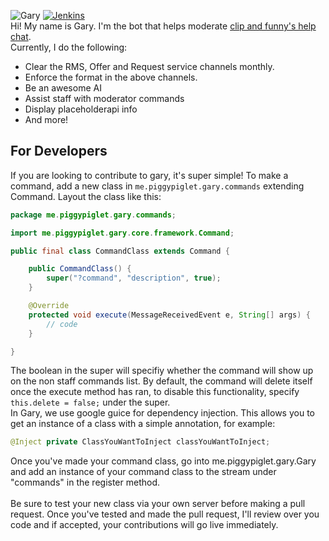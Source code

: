 ![Gary](https://garys.life/Gary2.png)
[![Jenkins](https://img.shields.io/jenkins/s/https/jenkins.qa.ubuntu.com/view/Precise/view/All%20Precise/job/precise-desktop-amd64_default.svg)](https://ci.piggypiglet.me/job/Gary/)<br/>
Hi! My name is Gary. I'm the bot that helps moderate [clip and funny's help chat](https://testplugins.com/discord).<br/>Currently, I do the following:
* Clear the RMS, Offer and Request service channels monthly.
* Enforce the format in the above channels.
* Be an awesome AI
* Assist staff with moderator commands
* Display placeholderapi info
* And more!

## For Developers
If you are looking to contribute to gary, it's super simple! To make a command, add a new class in `me.piggypiglet.gary.commands` extending Command. Layout the class like this:
```java
package me.piggypiglet.gary.commands;

import me.piggypiglet.gary.core.framework.Command;

public final class CommandClass extends Command {

    public CommandClass() {
        super("?command", "description", true);
    }

    @Override
    protected void execute(MessageReceivedEvent e, String[] args) {
        // code
    }

}
```
The boolean in the super will specifiy whether the command will show up on the non staff commands list. By default, the command will delete itself once the execute method has ran, to disable this functionality, specify `this.delete = false;` under the super.<br/>
In Gary, we use google guice for dependency injection. This allows you to get an instance of a class with a simple annotation, for example:
```java
@Inject private ClassYouWantToInject classYouWantToInject;
```
Once you've made your command class, go into me.piggypiglet.gary.Gary and add an instance of your command class to the stream under "commands" in the register method.<br/><br/>Be sure to test your new class via your own server before making a pull request. Once you've tested and made the pull request, I'll review over you code and if accepted, your contributions will go live immediately.
